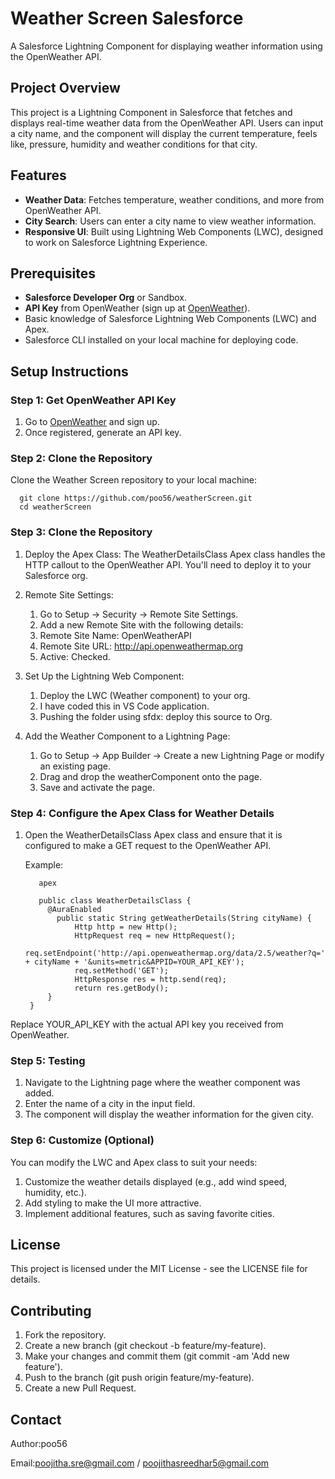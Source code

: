 # Weather Screen Salesforce

A Salesforce Lightning Component for displaying weather information using the OpenWeather API.

## Project Overview

This project is a Lightning Component in Salesforce that fetches and displays real-time weather data from the OpenWeather API. Users can input a city name, and the component will display the current temperature, feels like, pressure, humidity and weather conditions for that city.

## Features

- **Weather Data**: Fetches temperature, weather conditions, and more from OpenWeather API.
- **City Search**: Users can enter a city name to view weather information.
- **Responsive UI**: Built using Lightning Web Components (LWC), designed to work on Salesforce Lightning Experience.

## Prerequisites

- **Salesforce Developer Org** or Sandbox.
- **API Key** from OpenWeather (sign up at [OpenWeather](https://openweathermap.org/api)).
- Basic knowledge of Salesforce Lightning Web Components (LWC) and Apex.
- Salesforce CLI installed on your local machine for deploying code.

## Setup Instructions

### Step 1: Get OpenWeather API Key
1. Go to [OpenWeather](https://openweathermap.org/api) and sign up.
2. Once registered, generate an API key.

### Step 2: Clone the Repository

  Clone the Weather Screen repository to your local machine:

      git clone https://github.com/poo56/weatherScreen.git
      cd weatherScreen 

### Step 3: Clone the Repository
1. Deploy the Apex Class: The WeatherDetailsClass Apex class handles the HTTP callout to the OpenWeather API. You'll need to deploy it to your Salesforce org.
2. Remote Site Settings:
   1. Go to Setup → Security → Remote Site Settings.
   2. Add a new Remote Site with the following details:
   3. Remote Site Name: OpenWeatherAPI
   4. Remote Site URL: http://api.openweathermap.org
   5. Active: Checked.

3. Set Up the Lightning Web Component:
    1. Deploy the LWC (Weather component) to your org.
    2. I have coded this in VS Code application.
    3. Pushing the folder using sfdx: deploy this source to Org.
4. Add the Weather Component to a Lightning Page:
   1. Go to Setup → App Builder → Create a new Lightning Page or modify an existing page.
   2. Drag and drop the weatherComponent onto the page.
   3. Save and activate the page.

### Step 4: Configure the Apex Class for Weather Details

1. Open the WeatherDetailsClass Apex class and ensure that it is configured to make a GET request to the OpenWeather API.
          
   Example:
          
          apex
   
          public class WeatherDetailsClass {
            @AuraEnabled
              public static String getWeatherDetails(String cityName) {
                  Http http = new Http();
                  HttpRequest req = new HttpRequest();
                  req.setEndpoint('http://api.openweathermap.org/data/2.5/weather?q=' + cityName + '&units=metric&APPID=YOUR_API_KEY');
                  req.setMethod('GET');
                  HttpResponse res = http.send(req);
                  return res.getBody();
            }
        }
        

Replace YOUR_API_KEY with the actual API key you received from OpenWeather.

  ### Step 5: Testing
  1. Navigate to the Lightning page where the weather component was added.
  2. Enter the name of a city in the input field.
  3. The component will display the weather information for the given city.
     
  
  
  ### Step 6: Customize (Optional)
  You can modify the LWC and Apex class to suit your needs:
  1. Customize the weather details displayed (e.g., add wind speed, humidity, etc.).
  2. Add styling to make the UI more attractive.
  3. Implement additional features, such as saving favorite cities.

 ## License
  This project is licensed under the MIT License - see the LICENSE file for details.

## Contributing
1. Fork the repository.
2. Create a new branch (git checkout -b feature/my-feature).
3. Make your changes and commit them (git commit -am 'Add new feature').
4. Push to the branch (git push origin feature/my-feature).
5. Create a new Pull Request.

## Contact
Author:poo56

Email:poojitha.sre@gmail.com / poojithasreedhar5@gmail.com

